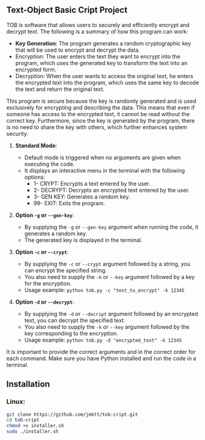 ## Text-Object Basic Cript Project

TOB is software that allows users to securely and efficiently encrypt and decrypt text. The following is a summary of how this program can work:

- **Key Generation**: The program generates a random cryptographic key that will be used to encrypt and decrypt the data.
- Encryption: The user enters the text they want to encrypt into the program, which uses the generated key to transform the text into an encrypted form.
- Decryption: When the user wants to access the original text, he enters the encrypted text into the program, which uses the same key to decode the text and return the original text.

This program is secure because the key is randomly generated and is used exclusively for encrypting and describing the data. This means that even if someone has access to the encrypted text, it cannot be read without the correct key. Furthermore, since the key is generated by the program, there is no need to share the key with others, which further enhances system security.

1. **Standard Mode**:
    - Default mode is triggered when no arguments are given when executing the code.
    - It displays an interactive menu in the terminal with the following options:
      - 1- CRYPT: Encrypts a text entered by the user.
      - 2- DECRYPT: Decrypts an encrypted text entered by the user.
      - 3- GEN KEY: Generates a random key.
      - 99- EXIT: Exits the program.

2. **Option `-g` or `--gen-key`**:
    - By supplying the `-g` or `--gen-key` argument when running the code, it generates a random key.
    - The generated key is displayed in the terminal.

3. **Option `-c` or `--crypt`**:
    - By supplying the `-c` or `--crypt` argument followed by a string, you can encrypt the specified string.
    - You also need to supply the `-k` or `--key` argument followed by a key for the encryption.
    - Usage example: `python tob.py -c "text_to_encrypt" -k 12345`

4. **Option `-d` or `--decrypt`**:
    - By supplying the `-d` or `--decript` argument followed by an encrypted text, you can decrypt the specified text.
    - You also need to supply the `-k` or `--key` argument followed by the key corresponding to the encryption.
    - Usage example: `python tob.py -d "encrypted_text" -k 12345`

It is important to provide the correct arguments and in the correct order for each command. Make sure you have Python installed and run the code in a terminal.

## Installation
### Linux:
```bash
git clone https://github.com/jmktt/tob-cript.git
cd tob-cript
chmod +x installer.sh
sudo ./installer.sh

